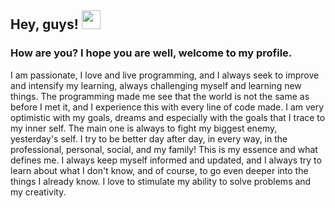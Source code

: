 ## Hey, guys! <img src="https://raw.githubusercontent.com/MartinHeinz/MartinHeinz/master/wave.gif" width="30px">
### How are you? I hope you are well, welcome to my profile. 

I am passionate, I love and live programming, and I always seek to improve and intensify my learning, always challenging myself and learning new things.
The programming made me see that the world is not the same as before I met it, and I experience this with every line of code made.
I am very optimistic with my goals, dreams and especially with the goals that I trace to my inner self. The main one is always to fight my biggest enemy, yesterday's self. I try to be better day after day, in every way, in the professional, personal, social, and my family! This is my essence and what defines me.
I always keep myself informed and updated, and I always try to learn about what I don't know, and of course, to go even deeper into the things I already know. I love to stimulate my ability to solve problems and my creativity.

<!--
**KevenAndrade/KevenAndrade** is a ✨ _special_ ✨ repository because its `README.md` (this file) appears on your GitHub profile.

Here are some ideas to get you started:

- 🔭 I’m currently working on ...
- 🌱 I’m currently learning ...
- 👯 I’m looking to collaborate on ...
- 🤔 I’m looking for help with ...
- 💬 Ask me about ...
- 📫 How to reach me: ...
- 😄 Pronouns: ...
- ⚡ Fun fact: ...
-->
